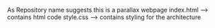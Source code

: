 As Repository name suggests this is a parallax webpage
index.html --> contains html code
style.css --> contains styling for the architecture
